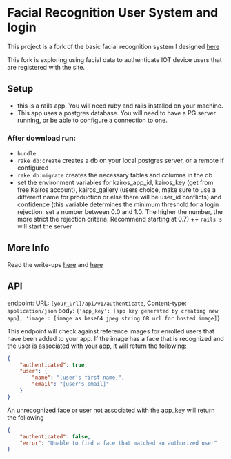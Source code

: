 
# Facial Recognition User System and login
This project is a fork of the basic facial recognition system I designed [here](https://github.com/jwpincus/facial-login-standalone)

This fork is exploring using facial data to authenticate IOT device users that are registered with the site.
## Setup
+ this is a rails app. You will need ruby and rails installed on your machine.
+ This app uses a postgres database. You will need to have a PG server running, or be able to configure a connection to one.
### After download run:
+ `bundle`
+ `rake db:create` creates a db on your local postgres server, or a remote if configured
+ `rake db:migrate` creates the necessary tables and columns in the db
+ set the environment variables for kairos_app_id, kairos_key (get from free Kairos account), kairos_gallery (users choice, make sure to use a different name for production or else there will be user_id conflicts) and confidence (this variable determines the minimum threshold for a login rejection. set a number between 0.0 and 1.0. The higher the number, the more strict the rejection criteria. Recommend starting at 0.7)
++ `rails s` will start the server

## More Info
Read the write-ups [here](https://medium.com/@Jwpincus/i-made-a-thing-facial-recognition-e694bc1ac8c8) and [here](https://medium.com/@Jwpincus/i-made-a-thing-c9635139db32)

## API
endpoint:
 URL: `[your_url]/api/v1/authenticate`,
 Content-type: `application/json`
 body: `{'app_key': [app key generated by creating new app], 'image': [image as base64 jpeg string OR url for hosted image]}`.


  This endpoint will check against reference images for enrolled users that have been added to your app. If the image has a face that is recognized and the user is associated with your app, it will return the following:


```json
{
    "authenticated": true,
    "user": {
        "name": "[user's first name]",
        "email": "[user's email]"
    }
}
```

An unrecognized face or user not associated with the app_key will return the following

```json
{
    "authenticated": false,
    "error": "Unable to find a face that matched an authorized user"
}
```
